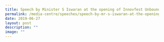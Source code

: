 ```yaml
---
title: Speech by Minister S Iswaran at the opening of Innovfest Unbound 2019
permalink: /media-centre/speeches/speech-by-mr-s-iswaran-at-the-opening-of-innovfest-unbound-2019/
date: 2019-06-27
layout: post
description: ""
image: ""
---
```

